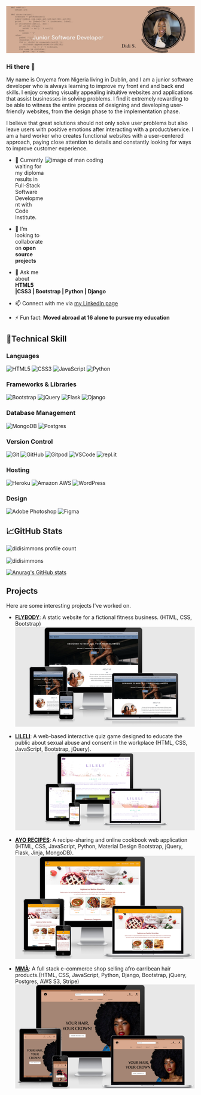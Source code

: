 ![Didi's banner](https://github.com/Didisimmons/Didisimmons/blob/main/developer%20header.png)

### Hi there 👋

My name is Onyema from Nigeria living in Dublin, and I am a junior software developer who is always learning to improve my front end and back end skills. I enjoy creating visually appealing inituitive websites and applications that assist businesses in solving problems. I find it extremely rewarding to be able to witness the entire process of designing and developing user-friendly websites, from the design phase to the implementation phase.

I believe that great solutions should not only solve user problems but also leave users with positive emotions after interacting with a product/service.
I am a hard worker who creates functional websites with a user-centered approach, paying close attention to details and constantly looking for ways to improve customer experience.

<img align="right" src="https://www.alphaprogrammer.in/wp-content/uploads/2021/04/8306-programming-animation.gif" width="400"  height="350" alt="image of man coding" />

- 🔭 Currently waiting for my diploma results in Full-Stack Software Development with Code Institute.

- 👯 I’m looking to collaborate on **open source projects**

- 💬 Ask me about **HTML5 |CSS3 | Bootstrap |  Python | Django**

- 📫 Connect with me via [my LinkedIn page](https://www.linkedin.com/in/onyema-onyejekwe-492128102/)

- ⚡ Fun fact: **Moved abroad at 16 alone to pursue my education**


## 💼**Technical Skill**
### **Languages**
![HTML5](https://img.shields.io/badge/HTML5%20-%23E34F26.svg?&style=for-the-badge&logo=HTML5&logoColor=FFFFFF)
![CSS3](https://img.shields.io/badge/CSS3%20-%231572B6.svg?&style=for-the-badge&logo=CSS3&logoColor=FFFFFF)
![JavaScript](https://img.shields.io/badge/JavaScript%20-%23323330.svg?&style=for-the-badge&logo=JavaScript&logoColor=23F7DF1E)
![Python](https://img.shields.io/badge/Python%20-%23004D7A.svg?&style=for-the-badge&logo=python&logoColor=ffdd54)

### **Frameworks & Libraries**
![Bootstrap](https://img.shields.io/badge/bootstrap-%23563D7C.svg?style=for-the-badge&logo=bootstrap&logoColor=white) ![jQuery](https://img.shields.io/badge/jquery-%230769AD.svg?style=for-the-badge&logo=jquery&logoColor=white) ![Flask](https://img.shields.io/badge/flask-%23000.svg?style=for-the-badge&logo=flask&logoColor=white) ![Django](https://img.shields.io/badge/django-%23092E20.svg?style=for-the-badge&logo=django&logoColor=white)   

### **Database Management**   
![MongoDB](https://img.shields.io/badge/MongoDB%20-%233F2E1E.svg?&style=for-the-badge&logo=MongoDB&logoColor=47A248) ![Postgres](https://img.shields.io/badge/postgres-%23316192.svg?style=for-the-badge&logo=postgresql&logoColor=white)    

### **Version Control**
![Git](https://img.shields.io/badge/Git%20-%23302F2F.svg?&style=for-the-badge&logo=Git&logoColor=F05032)
![GitHub](https://img.shields.io/badge/GitHub%20-%23181717.svg?&style=for-the-badge&logo=GitHub&logoColor=FFFFFF)
![Gitpod](https://img.shields.io/badge/Gitpod%20-%231D1D1D.svg?&style=for-the-badge&logo=Gitpod&logoColor=FFFFFFF)
![VSCode](https://img.shields.io/badge/VSCode%20-%232B2B30.svg?&style=for-the-badge&logo=Visual%20Studio%20Code&logoColor=007ACC)
![repl.it](https://img.shields.io/badge/repl.it%20-%23101B30.svg?&style=for-the-badge&logo=repl.it&logoColor=93969C)

### **Hosting**
![Heroku](https://img.shields.io/badge/Heroku%20-%23430098.svg?&style=for-the-badge&logo=Heroku&logoColor=FFFFFF)
![Amazon AWS](https://img.shields.io/badge/Amazon%20AWS%20-%23232F3E.svg?&style=for-the-badge&logo=Amazon%20AWS&logoColor=FF9900)
![WordPress](https://img.shields.io/badge/WordPress-%23117AC9.svg?style=for-the-badge&logo=WordPress&logoColor=white)

### **Design**  
![Adobe Photoshop](https://img.shields.io/badge/Adobe%20Photoshop%20-%23001C25.svg?&style=for-the-badge&logo=Adobe%20Photoshop&logoColor=00C3F8)
![Figma](https://img.shields.io/badge/Figma%20-%23251200.svg?&style=for-the-badge&logo=Balsamiq&logoColor=F87900)

## 📈**GitHub Stats** 
<p align="left"> <img src="https://komarev.com/ghpvc/?username=didisimmons&label=Profile%20views&color=0e75b6&style=flat" alt="didisimmons profile count" /> </p>

<p><img align="center" src="https://github-readme-stats.vercel.app/api/top-langs?username=didisimmons&show_icons=true&locale=en&layout=compact" alt="didisimmons" /></p>

[![Anurag's GitHub stats](https://github-readme-stats.vercel.app/api?username=didisimmons)](https://github.com/anuraghazra/github-readme-stats)

## **Projects**
Here are some interesting projects I've worked on.

- [**FLYBODY**](https://didisimmons.github.io/Flybody-gym/): A static website for a fictional fitness business. (HTML, CSS, Bootstrap)   
  ![flybody](https://github.com/Didisimmons/Didisimmons/blob/main/flybody.png)  
  
- [**LILELI**](https://didisimmons.github.io/LILELI-QUIZ-GAME/): A web-based interactive quiz game designed to educate the public about sexual abuse and consent in the workplace (HTML, CSS, JavaScript, Bootstrap, jQuery).   
  ![lileli](https://github.com/Didisimmons/Didisimmons/blob/main/lileli.png)
  
- [**AYO RECIPES**](http://ayo-recipes.herokuapp.com/): A recipe-sharing and online cookbook web application (HTML, CSS, JavaScript, Python, Material Design Bootstrap, jQuery, Flask, Jinja, MongoDB).   
  ![ayorecipes](https://github.com/Didisimmons/Didisimmons/blob/main/ayorecipes.png)

- [**MMÀ**](https://mma-beauty.herokuapp.com/): A full stack e-commerce shop selling afro carribean hair products.(HTML, CSS, JavaScript, Python, Django, Bootstrap, jQuery, Postgres, AWS S3, Stripe)   
![mmabeauty](https://github.com/Didisimmons/Didisimmons/blob/main/mma-overview.png)

